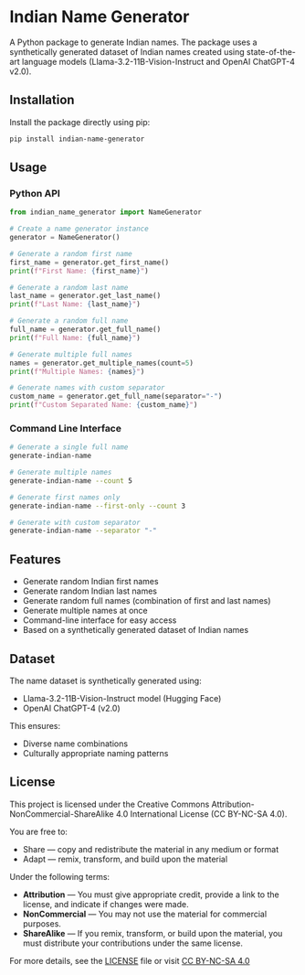# Indian Name Generator

A Python package to generate Indian names. The package uses a synthetically generated dataset of Indian names created using state-of-the-art language models (Llama-3.2-11B-Vision-Instruct and OpenAI ChatGPT-4 v2.0).

## Installation

Install the package directly using pip:
```bash
pip install indian-name-generator
```

## Usage

### Python API
```python
from indian_name_generator import NameGenerator

# Create a name generator instance
generator = NameGenerator()

# Generate a random first name
first_name = generator.get_first_name()
print(f"First Name: {first_name}")

# Generate a random last name
last_name = generator.get_last_name()
print(f"Last Name: {last_name}")

# Generate a random full name
full_name = generator.get_full_name()
print(f"Full Name: {full_name}")

# Generate multiple full names
names = generator.get_multiple_names(count=5)
print(f"Multiple Names: {names}")

# Generate names with custom separator
custom_name = generator.get_full_name(separator="-")
print(f"Custom Separated Name: {custom_name}")
```

### Command Line Interface
```bash
# Generate a single full name
generate-indian-name

# Generate multiple names
generate-indian-name --count 5

# Generate first names only
generate-indian-name --first-only --count 3

# Generate with custom separator
generate-indian-name --separator "-"
```

## Features

- Generate random Indian first names
- Generate random Indian last names
- Generate random full names (combination of first and last names)
- Generate multiple names at once
- Command-line interface for easy access
- Based on a synthetically generated dataset of Indian names

## Dataset

The name dataset is synthetically generated using:
- Llama-3.2-11B-Vision-Instruct model (Hugging Face)
- OpenAI ChatGPT-4 (v2.0)

This ensures:
- Diverse name combinations
- Culturally appropriate naming patterns

## License

This project is licensed under the Creative Commons Attribution-NonCommercial-ShareAlike 4.0 International License (CC BY-NC-SA 4.0).

You are free to:
- Share — copy and redistribute the material in any medium or format
- Adapt — remix, transform, and build upon the material

Under the following terms:
- **Attribution** — You must give appropriate credit, provide a link to the license, and indicate if changes were made.
- **NonCommercial** — You may not use the material for commercial purposes.
- **ShareAlike** — If you remix, transform, or build upon the material, you must distribute your contributions under the same license.

For more details, see the [LICENSE](LICENSE) file or visit [CC BY-NC-SA 4.0](https://creativecommons.org/licenses/by-nc-sa/4.0/)
